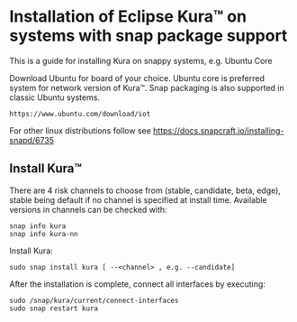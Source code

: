 # Installation of Eclipse Kura™ on systems with snap package support

This is a guide for installing Kura on snappy systems, e.g. Ubuntu Core

Download Ubuntu for board of your choice. Ubuntu core is preferred system for network version of Kura™.
Snap packaging is also supported in classic Ubuntu systems.
```
https://www.ubuntu.com/download/iot
```

For other linux distributions follow see https://docs.snapcraft.io/installing-snapd/6735

## Install Kura™

There are 4 risk channels to choose from (stable, candidate, beta, edge),
stable being default if no channel is specified at install time.
Available versions in channels can be checked with:
```
snap info kura
snap info kura-nn
```

Install Kura:
```
sudo snap install kura [ --<channel> , e.g. --candidate]
```

After the installation is complete, connect all interfaces by executing:
```
sudo /snap/kura/current/connect-interfaces
sudo snap restart kura
```

